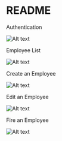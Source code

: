 # README


Authentication

![Alt text](page1.png?raw=true "Page 1")


Employee List

![Alt text](page2.png?raw=true "Page 2")


Create an Employee

![Alt text](page3.png?raw=true "Page 3")


Edit an Employee

![Alt text](page4.png?raw=true "Page 4")


Fire an Employee

![Alt text](page5.png?raw=true "Page 5")
